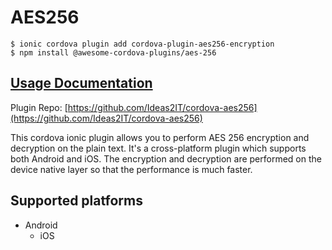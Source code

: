 # AES256

```
$ ionic cordova plugin add cordova-plugin-aes256-encryption
$ npm install @awesome-cordova-plugins/aes-256
```

## [Usage Documentation](https://danielsogl.gitbook.io/awesome-cordova-plugins/plugins/aes-256/)

Plugin Repo: [https://github.com/Ideas2IT/cordova-aes256](https://github.com/Ideas2IT/cordova-aes256)

This cordova ionic plugin allows you to perform AES 256 encryption and decryption on the plain text.
It's a cross-platform plugin which supports both Android and iOS.
The encryption and decryption are performed on the device native layer so that the performance is much faster.

## Supported platforms

- Android
  - iOS
  


